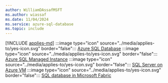 ```yaml
---
author: WilliamDAssafMSFT
ms.author: wiassaf
ms.date: 11/04/2024
ms.service: azure-sql-database
ms.topic: include
---
```


[!INCLUDE [applies-md](applies-md.md)]  :::image type="icon" source="../media/applies-to/yes-icon.svg" border="false"::: [Azure SQL Database](/sql/sql-server/sql-docs-navigation-guide#applies-to) :::image type="icon" source="../media/applies-to/yes-icon.svg" border="false"::: [Azure SQL Managed Instance](/sql/sql-server/sql-docs-navigation-guide#applies-to) :::image type="icon" source="../media/applies-to/yes-icon.svg" border="false"::: [SQL Server on Azure VM](/sql/sql-server/sql-docs-navigation-guide#applies-to) :::image type="icon" source="../media/applies-to/yes-icon.svg" border="false"::: [SQL database in Microsoft Fabric](/sql/sql-server/sql-docs-navigation-guide#applies-to)